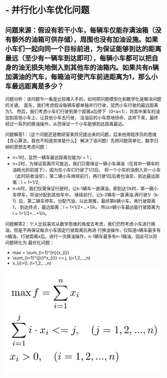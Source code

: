 # - 并行化小车优化问题
## 问题来源：假设有若干小车，每辆车仅能存满油箱（没有额外的油箱可供存储），周围也没有加油设施。如果小车们一起向同一个目标前进，为保证能够到达的距离最远（至少有一辆车到达即可），每辆小车都可以把自身的油无损失地倒入到其他车的油箱内。如果共有n辆加满油的汽车，每箱油可使汽车前进距离为1，那么小车最远距离是多少？

问题分析：该问题乍一看是比较难入手的，如何把问题模型化和数学化是解决问题的关键。
首先，我们考虑假设每辆车都单独并行行驶，显然小车行驶的最远距离为1。
然后，我们考虑小车们行驶到某个距离a后停下（0<a<1），将其中某车的油加到其他小车上，让其他小车去行驶，
没油后的小车原地待命，这样下来，最终经过一系列的换油操作，从而保证一个小车能够到达距离最远。                                                

问题解答1：（这个问题还是教研室某师兄提出来的问题，后来他用程序员的思维【贪心算法，我也不知道具体是什么】
解决了该问题）先把问题简单化，数学归纳的思想去考虑问题：
* n=1时，显然一辆车最远距离仅能为l = 1；
* n=2时，为保证距离尽可能远，我们只需保证一辆小车满油（在其中一辆车的油耗光的前提下），因为在小车们行驶了1/2后，
将一个小车的油倒入另一小车（此时前者油空），第二辆小车继续前行，再行驶1后后者也油空，到达最远距离：l = 1+1/2;
* n=k时，我们仅需保证行驶时，让k-1辆车一直满油，即到达1/k时，第一辆小车停车，将油分配到其他车中，
继续前行，让k-2辆车一直满油,再行驶1/（k-1）后，第二辆车停车，分配汽油，以此类推，最终第k辆小车，再行驶距离1，
到达终点，最远距离：l = 1+1/2+...+1/k。
所以n辆小车最远能行驶距离为 l = 1+1/2+...+1/n。

问题解答2：个人比较喜欢从数学思维的角度去考虑，我们仍然考虑小车进行换油，但是不再保证每次小车固定行驶距离后再进
行换油操作，仅知道n辆车最多有n箱油，行驶距离x后，进行一次换油操作，n-1辆车最多有n-1箱油，因此可以将问题转化为
最优化问题：

* max = \sum_{i=1}^{n}{x_{i}}
* \sum_{i=1}^{j}{i*x_{i}} <= j, (j=1,2,...,n)
* x_{i}>0, (i=1,2,...,n)

![Image text](https://github.com/liu6zijian/-/blob/master/Optimal%20problem.png)

